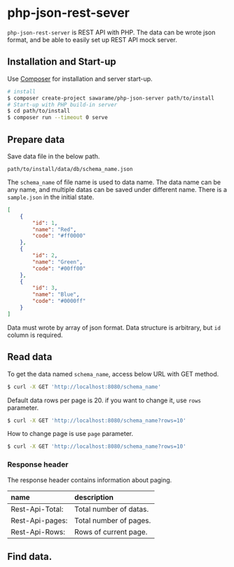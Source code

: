 # php-json-rest-sever

`php-json-rest-server` is REST API with PHP. The data can be wrote json format, and be able to easily set up REST API mock server.

## Installation and Start-up

Use [Composer](https://getcomposer.org/) for installation and server start-up.

```sh
# install
$ composer create-project sawarame/php-json-server path/to/install
# Start-up with PHP build-in server
$ cd path/to/install
$ composer run --timeout 0 serve
```

## Prepare data

Save data file in the below path.

```
path/to/install/data/db/schema_name.json
```

The `schema_name` of file name is used to data name. The data name can be any name, and multiple datas can be saved under different name. There is a `sample.json` in the initial state.
```json
[
    {
        "id": 1,
        "name": "Red",
        "code": "#ff0000"
    },
    {
        "id": 2,
        "name": "Green",
        "code": "#00ff00"
    },
    {
        "id": 3,
        "name": "Blue",
        "code": "#0000ff"
    }
]
```
Data must wrote by array of json format. Data structure is arbitrary, but `id` column is required.

## Read data

To get the data named `schema_name`, access below URL with GET method.

```sh
$ curl -X GET 'http://localhost:8080/schema_name'
```

Default data rows per page is 20. if you want to change it, use `rows` parameter.

```sh
$ curl -X GET 'http://localhost:8080/schema_name?rows=10'
```

How to change page is use `page` parameter.

```sh
$ curl -X GET 'http://localhost:8080/schema_name?rows=10'
```

### Response header

The response header contains information about paging.

| name | description |
|:---|:---|
| Rest-Api-Total: | Total number of datas. |
| Rest-Api-pages: | Total number of pages. |
| Rest-Api-Rows: | Rows of current page. |

## Find data.
